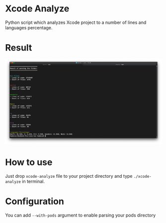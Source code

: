 # Xcode Analyze
Python script which analyzes Xcode project to a number of lines and languages percentage.

# Result
![alt text](result.png)

# How to use
Just drop `xcode-analyze` file to your project directory and type `./xcode-analyze` in terminal.

# Configuration
You can add `--with-pods` argument to enable parsing your pods directory
